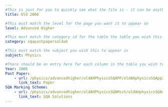 ```yaml
---
#This is just for you to quickly see what the file is - it can be anything you want
title: Old 2006

#This must match the level for the page you want it to appear on
level: Advanced Higher

#This must match the category id for the table the table you wish this to appear in
category: sqapastpapersoldah

#This must match the subject you wish this to appear in
subject: Physics

#There should be an entry here for each column in the table you wish to populate:
Year: 2006
Past Paper:
    - url: /physics/advancedhigher/oldAHPhysicsSQAPP/oldAHphysicsSQApp2006.pdf
      link_text: Paper
SQA Marking Scheme:
    - url: /physics/advancedhigher/oldAHPhysicsSQAMsch/oldAHphysicsSQAmsch2006.pdf
      link_text: SQA Solutions
---
```


